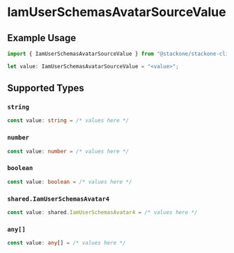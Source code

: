 # IamUserSchemasAvatarSourceValue

## Example Usage

```typescript
import { IamUserSchemasAvatarSourceValue } from "@stackone/stackone-client-ts/sdk/models/shared";

let value: IamUserSchemasAvatarSourceValue = "<value>";
```

## Supported Types

### `string`

```typescript
const value: string = /* values here */
```

### `number`

```typescript
const value: number = /* values here */
```

### `boolean`

```typescript
const value: boolean = /* values here */
```

### `shared.IamUserSchemasAvatar4`

```typescript
const value: shared.IamUserSchemasAvatar4 = /* values here */
```

### `any[]`

```typescript
const value: any[] = /* values here */
```

